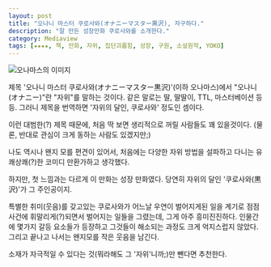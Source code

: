 ```yaml
---
layout: post
title: "오나니 마스터 쿠로사와(オナニーマスター黒沢), 자구하다."
description: "잘 만든 성장만화 쿠로사와를 소개한다."
category: Mediaview
tags: [★★★★, 책, 만화, 자위, 집단괴롭힘, 성장, 구원, 소설원작, YOKO]
---
```


![오나마스의 이미지](https://lh4.googleusercontent.com/-1QoJZtZRrtE/VMJPI7t-jQI/AAAAAAAAOkw/MZq-MrAI4_4/w700-h525-no/onamas.jpg "잘 다듬어진듯한 그림체는 아니지만, 분위기 하나는 잘 뽑아낸다.")

제목 '오나니 마스터 쿠로사와(オナニーマスター黒沢)'(이하 오나마스)에서 "오나니(オナニー)"란 "자위"를 말하는 것이다.
같은 말로는 딸, 딸딸이, TTL, 마스터베이션 등등.
그러니 제목을 번역하면 '자위의 달인, 쿠로사와' 정도인 셈이다.

이런 대범한(?) 제목 때문에, 처음 딱 보면 생리적으로 꺼릴 사람들도 꽤 있을것이다.
(물론, 반대로 관심이 크게 동하는 사람도 있겠지만;)

나도 역시나 왠지 모를 편견이 있어서, 처음에는 다양한 자위 방법을 설파하고 다니는 유쾌상쾌(?)한 코미디 만환가하고 생각했다.

하지만, 첫 느낌과는 다르게 이 만화는 성장 만화였다.
당연히 자위의 달인 '쿠로사와(黒沢)'가 그 주인공이지.

특별한 취미(웃음)를 갖고있는 쿠로사와가 어느날 우연이 벌어지게된 일을 계기로 점점 사건에 휘말리게(?)되면서 벌어지는 일들을 그렸는데, 그게 아주 흥미진진하다.
인물간에 몇가지 갈등 요소들가 등장하고 그것들이 해소되는 과정도 크게 억지스럽지 않았다.
그리고 끝나고 나서는 왠지모를 작은 웃음을 남긴다.

소재가 자극적일 수 있다는 것(뭐라해도 그 '자위'니까;)만 뺀다면 추천한다.
